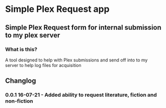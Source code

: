 # Simple Plex Request app
## Simple Plex Request form for internal submission to my plex server

### What is this?
A tool designed to help with Plex submissions and send off into to my server to help log files for acquisition

## Changlog
### 0.0.1 16-07-21 - Added ability to request literature, fiction and non-fiction
